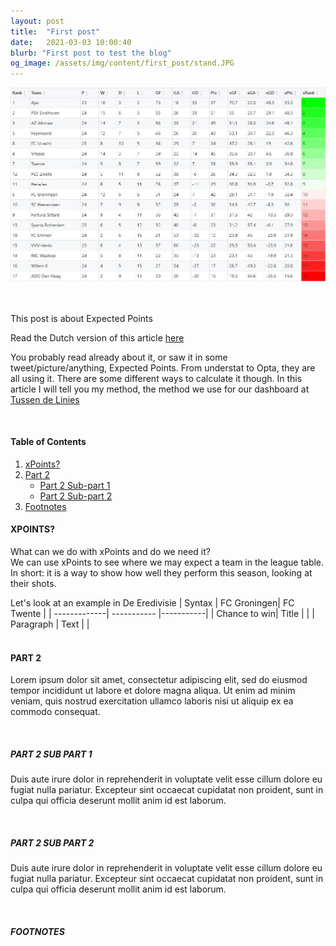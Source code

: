 ```yaml
---
layout: post
title:  "First post"
date:   2021-03-03 10:00:40
blurb: "First post to test the blog"
og_image: /assets/img/content/first_post/stand.JPG
---
```



![](/assets/img/first_post/stand.JPG)

<br />
<br />
This post is about Expected Points

Read the Dutch version of this article [here](https://www.tussendelinies.nl/expected-points/)

You probably read already about it, or saw it in some tweet/picture/anything, Expected Points. From understat to Opta, they are all using it. There are some different ways to calculate it though. In this article I will tell you my method, the method we use for our dashboard at [Tussen de Linies](https://www.tussendelinies.nl/data-dashboard)

<br />


#### Table of Contents
1. [xPoints?](#xpoints)
2. [Part 2](#part-2)
    * [Part 2 Sub-part 1](#part-2-sub-part-1)
    * [Part 2 Sub-part 2](#part-2-sub-part-2)
3. [Footnotes](#footnotes)

#### XPOINTS?
What can we do with xPoints and do we need it?  
We can use xPoints to see where we may expect a team in the league table. In short: it is a way to show how well they perform this season, looking at their shots. 
<br />

Let's look at an example in De Eredivisie 
| Syntax       | FC Groningen| FC Twente |
| -------------| ----------- |-----------|
| Chance to win| Title       |           |
| Paragraph    | Text        |           |
<br />
<br />

#### PART 2
Lorem ipsum dolor sit amet, consectetur adipiscing elit, sed do eiusmod tempor incididunt ut labore et dolore magna aliqua. Ut enim ad minim veniam, quis nostrud exercitation ullamco laboris nisi ut aliquip ex ea commodo consequat.

<br />

##### PART 2 SUB PART 1
Duis aute irure dolor in reprehenderit in voluptate velit esse cillum dolore eu fugiat nulla pariatur. Excepteur sint occaecat cupidatat non proident, sunt in culpa qui officia deserunt mollit anim id est laborum.

<br />

##### PART 2 SUB PART 2
Duis aute irure dolor in reprehenderit in voluptate velit esse cillum dolore eu fugiat nulla pariatur. Excepteur sint occaecat cupidatat non proident, sunt in culpa qui officia deserunt mollit anim id est laborum.

<br />


##### FOOTNOTES

[^1]: This is a note!
